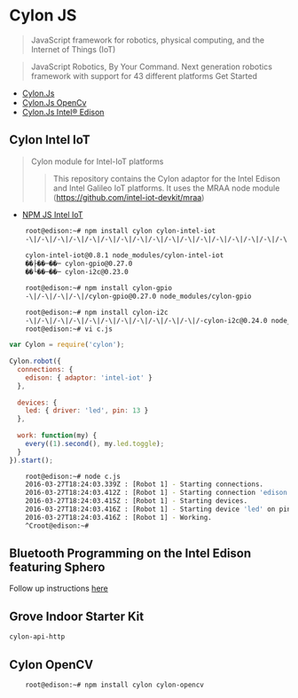 # Cylon JS

> JavaScript framework for robotics, physical computing, and the Internet of Things (IoT)

> JavaScript Robotics, By Your Command. Next generation robotics framework with support for 43 different platforms Get Started

- [Cylon.Js](https://cylonjs.com/)
- [Cylon.Js OpenCv](https://npm.taobao.org/package/cylon-opencv)
- [Cylon.Js Intel® Edison](http://cylonjs.com/documentation/platforms/edison/)


## Cylon Intel IoT

> Cylon module for Intel-IoT platforms
> > This repository contains the Cylon adaptor for the Intel Edison and Intel Galileo IoT platforms. It uses the MRAA node module (https://github.com/intel-iot-devkit/mraa)

- [NPM JS Intel IoT](https://www.npmjs.com/package/cylon-intel-iot)

```sh
    root@edison:~# npm install cylon cylon-intel-iot
    -\|/-\|/-\|/-\|/-\|/-\|/-\|/-\|/-\|/-\|/-\|/-\|/-\|/-\|/-\|/-\|/-\|/-\|/-\|/-\|/-\|/-\|/cylon@1.2.0 node_modules/cylon
    
    cylon-intel-iot@0.8.1 node_modules/cylon-intel-iot
    ��├��─��─ cylon-gpio@0.27.0
    ��└��─��─ cylon-i2c@0.23.0
```

```sh
    root@edison:~# npm install cylon-gpio
    -\|/-\|/-\|/-\|/cylon-gpio@0.27.0 node_modules/cylon-gpio
```

```sh
    root@edison:~# npm install cylon-i2c
    -\|/-\|/-\|/-\|/-\|/-\|/-\|/-\|/-\|/-\|/-\|/-cylon-i2c@0.24.0 node_modules/cylon-i2c
    root@edison:~# vi c.js
```

```js
var Cylon = require('cylon');
 
Cylon.robot({
  connections: {
    edison: { adaptor: 'intel-iot' }
  },
 
  devices: {
    led: { driver: 'led', pin: 13 }
  },
 
  work: function(my) {
    every((1).second(), my.led.toggle);
  }
}).start();
```    

```sh
    root@edison:~# node c.js 
    2016-03-27T18:24:03.339Z : [Robot 1] - Starting connections.
    2016-03-27T18:24:03.412Z : [Robot 1] - Starting connection 'edison'.
    2016-03-27T18:24:03.415Z : [Robot 1] - Starting devices.
    2016-03-27T18:24:03.416Z : [Robot 1] - Starting device 'led' on pin 13.
    2016-03-27T18:24:03.416Z : [Robot 1] - Working.
    ^Croot@edison:~# 
```

## Bluetooth Programming on the Intel Edison featuring Sphero

Follow up instructions [here](https://www.npmjs.com/package/cylon-intel-iot#bluetooth-programming-on-the-intel-edison-featuring-sphero)

## Grove Indoor Starter Kit

```sh
cylon-api-http
```

## Cylon OpenCV

```sh
    root@edison:~# npm install cylon cylon-opencv
```